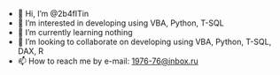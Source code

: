 - 👋 Hi, I’m @2b4fITin
- 👀 I’m interested in developing using VBA, Python, T-SQL
- 🌱 I’m currently learning nothing
- 💞️ I’m looking to collaborate on developing using VBA, Python, T-SQL, DAX, R
- 📫 How to reach me by e-mail: 1976-76@inbox.ru

<!---
2b4fITin/2b4fITin is a ✨ special ✨ repository because its `README.md` (this file) appears on your GitHub profile.
You can click the Preview link to take a look at your changes.
--->
